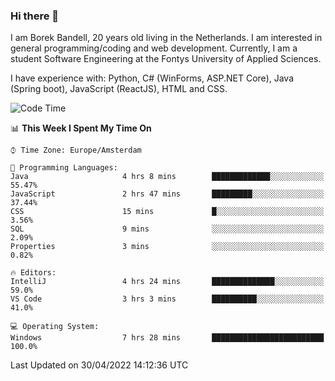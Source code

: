 ### Hi there 👋

I am Borek Bandell, 20 years old living in the Netherlands. I am interested in general programming/coding and web development. Currently, I am a student Software Engineering at the Fontys University of Applied Sciences.

I have experience with: Python, C# (WinForms, ASP.NET Core), Java (Spring boot), JavaScript (ReactJS), HTML and CSS.

<!--START_SECTION:waka-->
![Code Time](http://img.shields.io/badge/Code%20Time-107%20hrs%2027%20mins-blue)

📊 **This Week I Spent My Time On** 

```text
⌚︎ Time Zone: Europe/Amsterdam

💬 Programming Languages: 
Java                     4 hrs 8 mins        █████████████░░░░░░░░░░░░   55.47% 
JavaScript               2 hrs 47 mins       █████████░░░░░░░░░░░░░░░░   37.44% 
CSS                      15 mins             █░░░░░░░░░░░░░░░░░░░░░░░░   3.56% 
SQL                      9 mins              ░░░░░░░░░░░░░░░░░░░░░░░░░   2.09% 
Properties               3 mins              ░░░░░░░░░░░░░░░░░░░░░░░░░   0.82%

🔥 Editors: 
IntelliJ                 4 hrs 24 mins       ██████████████░░░░░░░░░░░   59.0% 
VS Code                  3 hrs 3 mins        ██████████░░░░░░░░░░░░░░░   41.0%

💻 Operating System: 
Windows                  7 hrs 28 mins       █████████████████████████   100.0%

```


 Last Updated on 30/04/2022 14:12:36 UTC
<!--END_SECTION:waka-->

<!--**tcBorek2002/tcBorek2002** is a ✨ _special_ ✨ repository because its `README.md` (this file) appears on your GitHub profile.

Here are some ideas to get you started:

- 🔭 I’m currently working on ...
- 🌱 I’m currently learning ...
- 👯 I’m looking to collaborate on ...
- 🤔 I’m looking for help with ...
- 💬 Ask me about ...
- 📫 How to reach me: ...
- 😄 Pronouns: ...
- ⚡ Fun fact: ...
-->
